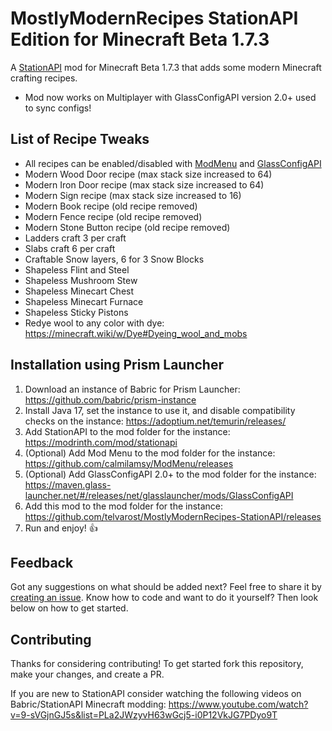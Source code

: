 # MostlyModernRecipes StationAPI Edition for Minecraft Beta 1.7.3

A [StationAPI](https://modrinth.com/mod/stationapi) mod for Minecraft Beta 1.7.3 that adds some modern Minecraft crafting recipes.
* Mod now works on Multiplayer with GlassConfigAPI version 2.0+ used to sync configs!

## List of Recipe Tweaks

* All recipes can be enabled/disabled with [ModMenu](https://modrinth.com/mod/modmenu-beta) and [GlassConfigAPI](https://modrinth.com/mod/glass-config-api)
* Modern Wood Door recipe (max stack size increased to 64)
* Modern Iron Door recipe (max stack size increased to 64)
* Modern Sign recipe (max stack size increased to 16)
* Modern Book recipe (old recipe removed)
* Modern Fence recipe (old recipe removed)
* Modern Stone Button recipe (old recipe removed)
* Ladders craft 3 per craft
* Slabs craft 6 per craft
* Craftable Snow layers, 6 for 3 Snow Blocks
* Shapeless Flint and Steel
* Shapeless Mushroom Stew
* Shapeless Minecart Chest
* Shapeless Minecart Furnace
* Shapeless Sticky Pistons
* Redye wool to any color with dye: https://minecraft.wiki/w/Dye#Dyeing_wool_and_mobs

## Installation using Prism Launcher

1. Download an instance of Babric for Prism Launcher: https://github.com/babric/prism-instance
2. Install Java 17, set the instance to use it, and disable compatibility checks on the instance: https://adoptium.net/temurin/releases/
3. Add StationAPI to the mod folder for the instance: https://modrinth.com/mod/stationapi
4. (Optional) Add Mod Menu to the mod folder for the instance: https://github.com/calmilamsy/ModMenu/releases
5. (Optional) Add GlassConfigAPI 2.0+ to the mod folder for the instance: https://maven.glass-launcher.net/#/releases/net/glasslauncher/mods/GlassConfigAPI
6. Add this mod to the mod folder for the instance: https://github.com/telvarost/MostlyModernRecipes-StationAPI/releases
7. Run and enjoy! 👍

## Feedback

Got any suggestions on what should be added next? Feel free to share it by [creating an issue](https://github.com/telvarost/MostlyModernRecipes-StationAPI/issues/new). Know how to code and want to do it yourself? Then look below on how to get started.

## Contributing

Thanks for considering contributing! To get started fork this repository, make your changes, and create a PR. 

If you are new to StationAPI consider watching the following videos on Babric/StationAPI Minecraft modding: https://www.youtube.com/watch?v=9-sVGjnGJ5s&list=PLa2JWzyvH63wGcj5-i0P12VkJG7PDyo9T
